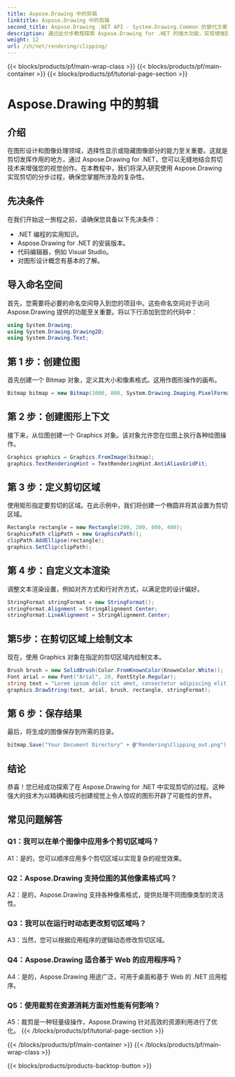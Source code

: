 ```yaml
---
title: Aspose.Drawing 中的剪辑
linktitle: Aspose.Drawing 中的剪辑
second_title: Aspose.Drawing .NET API - System.Drawing.Common 的替代方案
description: 通过此分步教程探索 Aspose.Drawing for .NET 的强大功能，实现增强图形设计的裁剪。
weight: 12
url: /zh/net/rendering/clipping/
---
```


{{< blocks/products/pf/main-wrap-class >}}
{{< blocks/products/pf/main-container >}}
{{< blocks/products/pf/tutorial-page-section >}}

# Aspose.Drawing 中的剪辑

## 介绍

在图形设计和图像处理领域，选择性显示或隐藏图像部分的能力至关重要。这就是剪切发挥作用的地方，通过 Aspose.Drawing for .NET，您可以无缝地结合剪切技术来增强您的视觉创作。在本教程中，我们将深入研究使用 Aspose.Drawing 实现剪切的分步过程，确保您掌握所涉及的复杂性。

## 先决条件

在我们开始这一旅程之前，请确保您具备以下先决条件：

- .NET 编程的实用知识。
- Aspose.Drawing for .NET 的安装版本。
- 代码编辑器，例如 Visual Studio。
- 对图形设计概念有基本的了解。

## 导入命名空间

首先，您需要将必要的命名空间导入到您的项目中。这些命名空间对于访问 Aspose.Drawing 提供的功能至关重要。将以下行添加到您的代码中：

```csharp
using System.Drawing;
using System.Drawing.Drawing2D;
using System.Drawing.Text;
```

## 第 1 步：创建位图

首先创建一个 Bitmap 对象，定义其大小和像素格式。这用作图形操作的画布。 

```csharp
Bitmap bitmap = new Bitmap(1000, 800, System.Drawing.Imaging.PixelFormat.Format32bppPArgb);
```

## 第 2 步：创建图形上下文

接下来，从位图创建一个 Graphics 对象。该对象允许您在位图上执行各种绘图操作。

```csharp
Graphics graphics = Graphics.FromImage(bitmap);
graphics.TextRenderingHint = TextRenderingHint.AntiAliasGridFit;
```

## 第 3 步：定义剪切区域

使用矩形指定要剪切的区域。在此示例中，我们将创建一个椭圆并将其设置为剪切区域。

```csharp
Rectangle rectangle = new Rectangle(200, 200, 600, 400);
GraphicsPath clipPath = new GraphicsPath();
clipPath.AddEllipse(rectangle);
graphics.SetClip(clipPath);
```

## 第 4 步：自定义文本渲染

调整文本渲染设置，例如对齐方式和行对齐方式，以满足您的设计偏好。

```csharp
StringFormat stringFormat = new StringFormat();
stringFormat.Alignment = StringAlignment.Center;
stringFormat.LineAlignment = StringAlignment.Center;
```

## 第5步：在剪切区域上绘制文本

现在，使用 Graphics 对象在指定的剪切区域内绘制文本。

```csharp
Brush brush = new SolidBrush(Color.FromKnownColor(KnownColor.White));
Font arial = new Font("Arial", 20, FontStyle.Regular);
string text = "Lorem ipsum dolor sit amet, consectetur adipiscing elit. ..."; // （为简洁起见，文字被截断）
graphics.DrawString(text, arial, brush, rectangle, stringFormat);
```

## 第 6 步：保存结果

最后，将生成的图像保存到所需的目录。

```csharp
bitmap.Save("Your Document Directory" + @"Rendering\Clipping_out.png");
```

## 结论

恭喜！您已经成功探索了在 Aspose.Drawing for .NET 中实现剪切的过程。这种强大的技术为以精确和技巧创建视觉上令人惊叹的图形开辟了可能性的世界。

## 常见问题解答

### Q1：我可以在单个图像中应用多个剪切区域吗？

A1：是的，您可以顺序应用多个剪切区域以实现复杂的视觉效果。

### Q2：Aspose.Drawing 支持位图的其他像素格式吗？

A2：是的，Aspose.Drawing 支持各种像素格式，提供处理不同图像类型的灵活性。

### Q3：我可以在运行时动态更改剪切区域吗？

A3：当然，您可以根据应用程序的逻辑动态修改剪切区域。

### Q4：Aspose.Drawing 适合基于 Web 的应用程序吗？

A4：是的，Aspose.Drawing 用途广泛，可用于桌面和基于 Web 的 .NET 应用程序。

### Q5：使用裁剪在资源消耗方面对性能有何影响？

A5：裁剪是一种轻量级操作，Aspose.Drawing 针对高效的资源利用进行了优化。
{{< /blocks/products/pf/tutorial-page-section >}}

{{< /blocks/products/pf/main-container >}}
{{< /blocks/products/pf/main-wrap-class >}}

{{< blocks/products/products-backtop-button >}}
